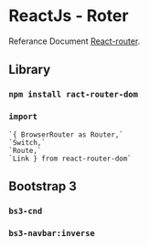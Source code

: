 # ReactJs - Roter

Referance Document [React-router](https://reactrouter.com/).

## Library

### `npm install ract-router-dom`
### `import `
    `{ BrowserRouter as Router,`
    `Switch,`
    `Route,`
    `Link } from react-router-dom`
## Bootstrap 3
### `bs3-cnd`
### `bs3-navbar:inverse`